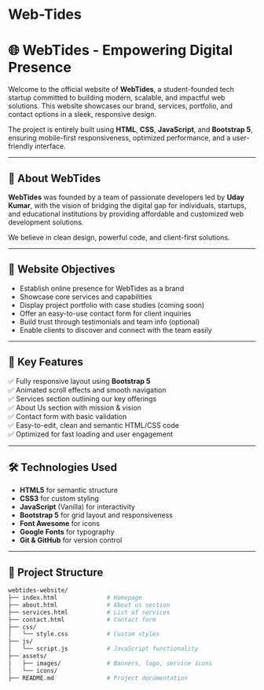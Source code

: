 # Web-Tides

# 🌐 WebTides - Empowering Digital Presence

Welcome to the official website of **WebTides**, a student-founded tech startup committed to building modern, scalable, and impactful web solutions. This website showcases our brand, services, portfolio, and contact options in a sleek, responsive design.

The project is entirely built using **HTML**, **CSS**, **JavaScript**, and **Bootstrap 5**, ensuring mobile-first responsiveness, optimized performance, and a user-friendly interface.

---

## 🧠 About WebTides

**WebTides** was founded by a team of passionate developers led by **Uday Kumar**, with the vision of bridging the digital gap for individuals, startups, and educational institutions by providing affordable and customized web development solutions.

We believe in clean design, powerful code, and client-first solutions.

---

## 🎯 Website Objectives

- Establish online presence for WebTides as a brand
- Showcase core services and capabilities
- Display project portfolio with case studies (coming soon)
- Offer an easy-to-use contact form for client inquiries
- Build trust through testimonials and team info (optional)
- Enable clients to discover and connect with the team easily

---

## 🚀 Key Features

✅ Fully responsive layout using **Bootstrap 5**  
✅ Animated scroll effects and smooth navigation  
✅ Services section outlining our key offerings  
✅ About Us section with mission & vision  
✅ Contact form with basic validation  
✅ Easy-to-edit, clean and semantic HTML/CSS code  
✅ Optimized for fast loading and user engagement

---

## 🛠️ Technologies Used

- **HTML5** for semantic structure  
- **CSS3** for custom styling  
- **JavaScript** (Vanilla) for interactivity  
- **Bootstrap 5** for grid layout and responsiveness  
- **Font Awesome** for icons  
- **Google Fonts** for typography  
- **Git & GitHub** for version control

---

## 📁 Project Structure

```bash
webtides-website/
├── index.html              # Homepage
├── about.html              # About us section
├── services.html           # List of services
├── contact.html            # Contact form
├── css/
│   └── style.css           # Custom styles
├── js/
│   └── script.js           # JavaScript functionality
├── assets/
│   ├── images/             # Banners, logo, service icons
│   └── icons/
├── README.md               # Project documentation
